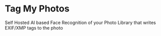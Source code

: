 # Tag My Photos
Self Hosted AI based Face Recognition of your Photo Library that writes EXIF/XMP tags to the photo